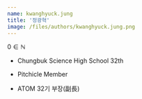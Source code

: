 ```yaml
---
name: kwanghyuck.jung
title: '정광혁'
image: /files/authors/kwanghyuck.jung.png
---
```


$0\in\mathbb{N}$

- Chungbuk Science High School 32th

- Pitchicle Member

- ATOM 32기 부장(副長)
